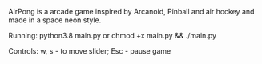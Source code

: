 AirPong is a arcade game inspired by Arcanoid, Pinball and air hockey and made in a space neon style.

Running:
python3.8 main.py
or
chmod +x main.py && ./main.py

Controls:
w, s - to move slider;
Esc - pause game
